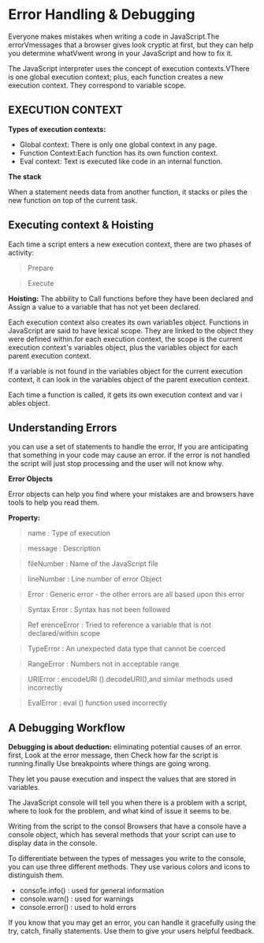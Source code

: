 # Error Handling & Debugging

Everyone makes mistakes when writing a code in JavaScript.The errorVmessages that a browser gives look cryptic at first, but they can help you determine whatVwent wrong in your JavaScript and how to fix it.


The JavaScript interpreter uses the concept of execution contexts.VThere is one global execution context; plus, each function creates a new execution context. They correspond to variable scope.


## EXECUTION CONTEXT

**Types of execution contexts:**

* Global context: There is only one global context in any page.
* Function Context:Each function has its own function context.
* Eval context: Text is executed like code in an internal function.

**The stack**

When a statement needs data from another function, it stacks or piles the new function on top of the current task.

## Executing context & Hoisting 

Each time a script enters a new execution context, there are two phases of activity:
> Prepare

> Execute


**Hoisting:** The abbility to Call functions before they have been declared and Assign a value to a variable that has not yet been declared.

Each execution context also creates its own variab1es object. Functions in JavaScript are said to have lexical scope.
They are linked to the object they were defined within.for each execution context, the scope is the
current execution context's variables object, plus the variables object for each parent execution context.

If a variable is not found in the variables object for the current execution context, it can look in the
variables object of the parent execution context.

Each time a function is called, it gets its own execution context and var i ables object.


## Understanding Errors

you can use a set of statements to handle the error, If you are anticipating that something in your code
may cause an error. if the error is not handled the script will just stop processing and the user will not know why. 

**Error Objects** 

Error objects can help you find where your mistakes are and browsers have tools to help you read them.

**Property:**

> name : Type of execution

> message : Description

> fileNumber : Name of the JavaScript file

> lineNumber : Line number of error Object

> Error : Generic error - the other errors are all based upon this error

> Syntax Error : Syntax has not been followed

> Ref erenceError : Tried to reference a variable that is not declared/within scope

> TypeError : An unexpected data type that cannot be coerced

> RangeError : Numbers not in acceptable range

> URIError : encodeURI ().decodeURI(),and similar methods used incorrectly

> EvalError : eval () function used incorrectly



## A Debugging Workflow

**Debugging is about deduction:** eliminating potential causes of an error.
first, Look at the error message, then Check how far the script is running.finally Use breakpoints where things are going wrong.

They let you pause execution and inspect the values that are stored in variables.

The JavaScript console will tell you when there is a problem with a script, where to look for the problem, and what kind of issue it seems to be.


Writing from the script to the consol Browsers that have a console have a console object, which has several
methods that your script can use to display data in the console.

To differentiate between the types of messages you write to the console, you can use three different methods. They
use various colors and icons to distinguish them.

* conso1e.info() : used for general information
* console.warn() : used for warnings
* console.error() : used to hold errors 

If you know that you may get an error, you can handle it gracefully using the try, catch, finally statements.
Use them to give your users helpful feedback.